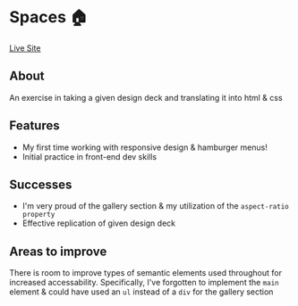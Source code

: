 # Spaces 🏠
<a href="https://itsoliviasparks.github.io/spaces/">Live Site</a>

## About
An exercise in taking a given design deck and translating it into html & css

## Features
- My first time working with responsive design & hamburger menus!
- Initial practice in front-end dev skills

## Successes
- I'm very proud of the gallery section & my utilization of the `aspect-ratio property`
- Effective replication of given design deck

## Areas to improve
There is room to improve types of semantic elements used throughout for increased accessability. Specifically, I've forgotten to implement the `main` element & could have used an `ul` instead of a `div` for the gallery section
